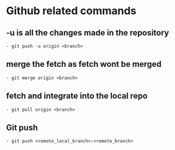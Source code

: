 # Github related commands

## -u is all the changes made in the repository

`- git push -u origin <branch>`

## merge the fetch as fetch wont be merged

`- git merge origin <branch>`

## fetch and integrate into the local repo

`- git pull origin <branch>`

## Git push

`- git push <remote_local_branch>:<remote_branch>`
